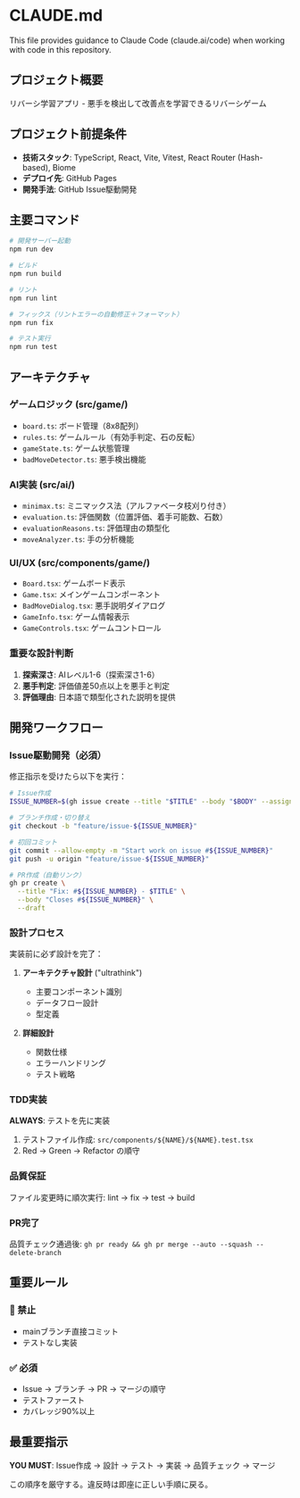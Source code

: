 # CLAUDE.md

This file provides guidance to Claude Code (claude.ai/code) when working with code in this repository.

## プロジェクト概要

リバーシ学習アプリ - 悪手を検出して改善点を学習できるリバーシゲーム

## プロジェクト前提条件
- **技術スタック**: TypeScript, React, Vite, Vitest, React Router (Hash-based), Biome
- **デプロイ先**: GitHub Pages
- **開発手法**: GitHub Issue駆動開発

## 主要コマンド

```bash
# 開発サーバー起動
npm run dev

# ビルド
npm run build

# リント
npm run lint

# フィックス（リントエラーの自動修正＋フォーマット）
npm run fix

# テスト実行
npm run test
```

## アーキテクチャ

### ゲームロジック (src/game/)
- `board.ts`: ボード管理（8x8配列）
- `rules.ts`: ゲームルール（有効手判定、石の反転）
- `gameState.ts`: ゲーム状態管理
- `badMoveDetector.ts`: 悪手検出機能

### AI実装 (src/ai/)
- `minimax.ts`: ミニマックス法（アルファベータ枝刈り付き）
- `evaluation.ts`: 評価関数（位置評価、着手可能数、石数）
- `evaluationReasons.ts`: 評価理由の類型化
- `moveAnalyzer.ts`: 手の分析機能

### UI/UX (src/components/game/)
- `Board.tsx`: ゲームボード表示
- `Game.tsx`: メインゲームコンポーネント
- `BadMoveDialog.tsx`: 悪手説明ダイアログ
- `GameInfo.tsx`: ゲーム情報表示
- `GameControls.tsx`: ゲームコントロール

### 重要な設計判断
1. **探索深さ**: AIレベル1-6（探索深さ1-6）
2. **悪手判定**: 評価値差50点以上を悪手と判定
3. **評価理由**: 日本語で類型化された説明を提供


## 開発ワークフロー

### Issue駆動開発（必須）
修正指示を受けたら以下を実行：

```bash
# Issue作成
ISSUE_NUMBER=$(gh issue create --title "$TITLE" --body "$BODY" --assignee "@me" --json number -q '.number')

# ブランチ作成・切り替え
git checkout -b "feature/issue-${ISSUE_NUMBER}"

# 初回コミット
git commit --allow-empty -m "Start work on issue #${ISSUE_NUMBER}"
git push -u origin "feature/issue-${ISSUE_NUMBER}"

# PR作成（自動リンク）
gh pr create \
  --title "Fix: #${ISSUE_NUMBER} - $TITLE" \
  --body "Closes #${ISSUE_NUMBER}" \
  --draft
```

### 設計プロセス
実装前に必ず設計を完了：

1. **アーキテクチャ設計** ("ultrathink")
   - 主要コンポーネント識別
   - データフロー設計
   - 型定義

2. **詳細設計**
   - 関数仕様
   - エラーハンドリング
   - テスト戦略

### TDD実装
**ALWAYS**: テストを先に実装

1. テストファイル作成: `src/components/${NAME}/${NAME}.test.tsx`
2. Red → Green → Refactor の順守

### 品質保証
ファイル変更時に順次実行: lint → fix → test → build

### PR完了
品質チェック通過後: `gh pr ready && gh pr merge --auto --squash --delete-branch`

## 重要ルール

### 🚫 禁止
- mainブランチ直接コミット
- テストなし実装

### ✅ 必須
- Issue → ブランチ → PR → マージの順守
- テストファースト
- カバレッジ90%以上


## 最重要指示

**YOU MUST**: Issue作成 → 設計 → テスト → 実装 → 品質チェック → マージ

この順序を厳守する。違反時は即座に正しい手順に戻る。

